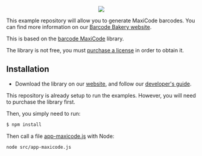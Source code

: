 <p align="center"><a href="https://www.barcodebakery.com" target="_blank">
    <img src="https://www.barcodebakery.com/images/BCG-Logo-SQ-GitHub.svg">
</a></p>

This example repository will allow you to generate MaxiCode barcodes. You can find more information on our [Barcode Bakery website][1].

This is based on the [barcode MaxiCode][2] library.

The library is not free, you must [purchase a license][3] in order to obtain it.

Installation
------------

* Download the library on our [website][4], and follow our [developer's guide][5].

This repository is already setup to run the examples. However, you will need to purchase the library first.

Then, you simply need to run:
```bash
$ npm install
```

Then call a file [app-maxicode.js][6] with Node:
```bash
node src/app-maxicode.js
```


[1]: https://www.barcodebakery.com
[2]: https://www.barcodebakery.com/en/docs/nodejs/barcode/maxicode/api
[3]: https://www.barcodebakery.com/en/purchase
[4]: https://www.barcodebakery.com/en/docs/nodejs/barcode/maxicode/download
[5]: https://www.barcodebakery.com/en/docs/nodejs/guide
[6]: https://github.com/barcode-bakery/example-nodejs-maxicode/blob/master/src/app-azted.js
